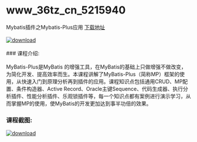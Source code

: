 # www_36tz_cn_5215940
Mybatis插件之Mybatis-Plus应用
[下载地址](http://www.36tz.cn/article/5215940 "下载地址")
<br/></br>[![download](http://36tz.cn/muke_img/2020_10_2-96-300x183.png "下载地址")](http://www.36tz.cn/article/5215940 "下载地址")
<br/></br>### 课程介绍:<br/></br>MyBatis-Plus是MyBatis 的增强工具，在MyBatis的基础上只做增强不做改变，为简化开发、提高效率而生。本课程讲解了MyBatis-Plus（简称MP）框架的使用，从快速入门到原理分析再到插件的应用。课程知识点包括通用CRUD、MP配置、条件构造器、Active Record、Oracle主键Sequence、代码生成器、执行分析插件、性能分析插件、乐观锁插件等，每一个知识点都有案例进行演示学习，从而掌握MP的使用，使MyBatis的开发更加达到事半功倍的效果。

### 课程截图:
[![download](http://36tz.cn/muke_img/2020_10_1-103.png "下载地址")](http://www.36tz.cn/article/5215940 "下载地址")
